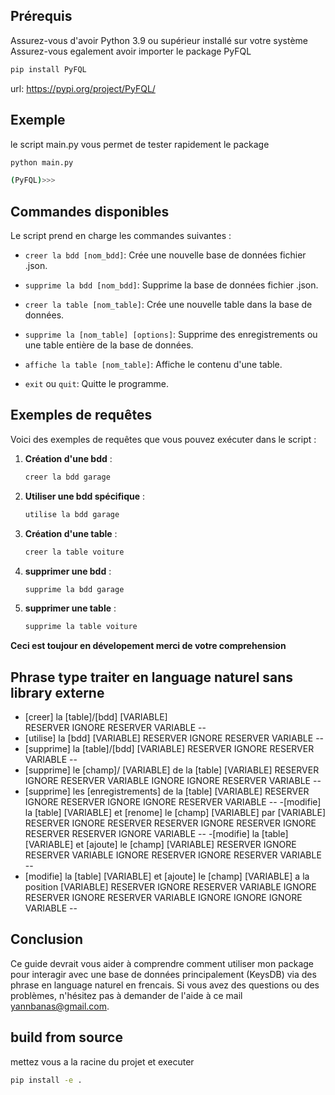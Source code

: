 ## Prérequis

Assurez-vous d'avoir Python 3.9 ou supérieur installé sur votre système
Assurez-vous egalement avoir importer le package PyFQL
```bash
pip install PyFQL
```
url: https://pypi.org/project/PyFQL/

## Exemple

le script main.py vous permet de tester rapidement le package

```bash
python main.py

(PyFQL)>>>
```

## Commandes disponibles

Le script prend en charge les commandes suivantes :

- `creer la bdd [nom_bdd]`: Crée une nouvelle base de données fichier .json.
- `supprime la bdd [nom_bdd]`: Supprime la base de données fichier .json.

- `creer la table [nom_table]`: Crée une nouvelle table dans la base de données.
- `supprime la [nom_table] [options]`: Supprime des enregistrements ou une table entière de la base de données.

- `affiche la table [nom_table]`: Affiche le contenu d'une table.
- `exit` ou `quit`: Quitte le programme.

## Exemples de requêtes

Voici des exemples de requêtes que vous pouvez exécuter dans le script :

1. **Création d'une bdd** :
   ```bash
   creer la bdd garage
   ```

2. **Utiliser une bdd spécifique** :
   ```bash
   utilise la bdd garage
   ```

3. **Création d'une table** :
   ```bash
   creer la table voiture
   ```

4. **supprimer une bdd** :
   ```bash
   supprime la bdd garage
   ```

5. **supprimer une table** :
   ```bash
   supprime la table voiture
   ```

**Ceci est toujour en dévelopement merci de votre comprehension**

## Phrase type traiter en language naturel sans library externe
- [creer] la [table]/[bdd] [VARIABLE]       
  RESERVER IGNORE RESERVER VARIABLE
--
- [utilise] la [bdd] [VARIABLE]
  RESERVER IGNORE RESERVER VARIABLE
--
- [supprime] la [table]/[bdd] [VARIABLE]
  RESERVER IGNORE RESERVER VARIABLE
--
- [supprime] le [champ]/ [VARIABLE] de la [table] [VARIABLE]
  RESERVER IGNORE RESERVER VARIABLE IGNORE IGNORE RESERVER VARIABLE
--
- [supprime] les [enregistrements] de la [table] [VARIABLE]
  RESERVER IGNORE RESERVER IGNORE IGNORE RESERVER VARIABLE
--
-[modifie] la [table] [VARIABLE] et [renome] le [champ] [VARIABLE] par [VARIABLE]
RESERVER IGNORE RESERVER RESERVER IGNORE RESERVER IGNORE RESERVER RESERVER IGNORE VARIABLE
--
-[modifie] la [table] [VARIABLE] et [ajoute] le [champ] [VARIABLE]
RESERVER IGNORE RESERVER VARIABLE IGNORE RESERVER IGNORE RESERVER VARIABLE
--
- [modifie] la     [table] [VARIABLE] et    [ajoute]   le [champ] [VARIABLE]  a la position [VARIABLE]
  RESERVER IGNORE RESERVER VARIABLE  IGNORE RESERVER IGNORE RESERVER VARIABLE IGNORE IGNORE IGNORE VARIABLE
--
## Conclusion

Ce guide devrait vous aider à comprendre comment utiliser mon package pour interagir avec une base de données principalement (KeysDB) via des phrase en language naturel en frencais. Si vous avez des questions ou des problèmes, n'hésitez pas à demander de l'aide à ce mail yannbanas@gmail.com.

## build from source

mettez vous a la racine du projet et executer

```bash
pip install -e .
```
